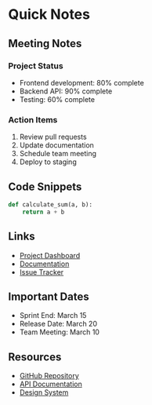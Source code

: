 # Quick Notes

## Meeting Notes

### Project Status
- Frontend development: 80% complete
- Backend API: 90% complete
- Testing: 60% complete

### Action Items
1. Review pull requests
2. Update documentation
3. Schedule team meeting
4. Deploy to staging

## Code Snippets

```python
def calculate_sum(a, b):
    return a + b
```

## Links
- [Project Dashboard](https://example.com/dashboard)
- [Documentation](https://example.com/docs)
- [Issue Tracker](https://example.com/issues)

## Important Dates
- Sprint End: March 15
- Release Date: March 20
- Team Meeting: March 10

## Resources
- [GitHub Repository](https://github.com/example/project)
- [API Documentation](https://api.example.com/docs)
- [Design System](https://design.example.com) 